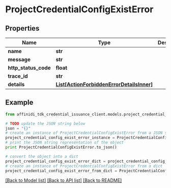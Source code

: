 # ProjectCredentialConfigExistError

## Properties

| Name                 | Type                                                                              | Description | Notes      |
| -------------------- | --------------------------------------------------------------------------------- | ----------- | ---------- |
| **name**             | **str**                                                                           |             |
| **message**          | **str**                                                                           |             |
| **http_status_code** | **float**                                                                         |             |
| **trace_id**         | **str**                                                                           |             |
| **details**          | [**List[ActionForbiddenErrorDetailsInner]**](ActionForbiddenErrorDetailsInner.md) |             | [optional] |

## Example

```python
from affinidi_tdk_credential_issuance_client.models.project_credential_config_exist_error import ProjectCredentialConfigExistError

# TODO update the JSON string below
json = "{}"
# create an instance of ProjectCredentialConfigExistError from a JSON string
project_credential_config_exist_error_instance = ProjectCredentialConfigExistError.from_json(json)
# print the JSON string representation of the object
print ProjectCredentialConfigExistError.to_json()

# convert the object into a dict
project_credential_config_exist_error_dict = project_credential_config_exist_error_instance.to_dict()
# create an instance of ProjectCredentialConfigExistError from a dict
project_credential_config_exist_error_from_dict = ProjectCredentialConfigExistError.from_dict(project_credential_config_exist_error_dict)
```

[[Back to Model list]](../README.md#documentation-for-models) [[Back to API list]](../README.md#documentation-for-api-endpoints) [[Back to README]](../README.md)
